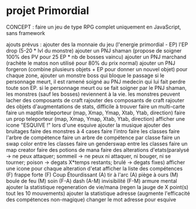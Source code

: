 # projet Primordial

CONCEPT : faire un jeu de type RPG complet uniquement en JavaScript, sans framework

ajouts prévus :
ajouter des la monnaie du jeu (l'energie primordial - EP)
l'EP drop (5-20 * lvl du monstre)
ajouter un PNJ shaman (propose de soigner 100% des PV pour 25 EP * nb de bosses vaincu)
ajouter un PNJ marchand (rachète le matos non utilisé pour 80% du prix normal)
ajouter un PNJ forgeron (combine plusieurs objets + EP pour donner un nouvel objet)
pour chaque zone, ajouter un monstre boss qui bloque le passage
si le personnage meurt, il est ramené soigné au PNJ medecin qui lui fait perdre toute son EP.
si le personnage meurt ou se fait soigner par le PNJ shaman, les monstres (sauf les bosses) reviennent à la vie.
les monstres peuvent lacher des composants de craft
rajouter des composants de craft
rajouter des objets d'augmentations de stats, difficile à trouver
faire un multi-carte
faire un maptile teleporteur (map, Xmap, Ymap, Xtab, Ytab, direction)
faire un prop teleporteur (map, Xmap, Ymap, Xtab, Ytab, direction)
afficher une icone "ESQUIVE !" lors d'une esquive
ajouter la musique
ajouter des bruitages
faire des monstres à 4 cases
faire l'intro
faire les classes
faire l'arbre de compétence
faire un arbre de compétence par classe
faire un swap color entre les classes
faire un genderswap entre les classes
faire un map creator
faire des potions de mana
faire des alterations d'etats(paralysé -> ne peux attaquer; sommeil -> ne peux ni attaquer, ni bouger, ni se tourner; poison -> degats X*temps restants; brulé -> degats fixes)
afficher une icone pour chaque alteration d'etat
afficher la liste des compétences
    (F) frappe forte
    (F) Coup Étourdissant
    (A) tir à l'arc
    (A) piège à ours
    (M) boule de feu
    (M) soin
    (F-A) dash
    (A-M) invisibilité
    (F-M) armure mental
ajouter la statistique regeneration de vie/mana (regen la jauge de X point(s) tout les 10 mouvements)
ajouter la statistique adresse (augmente l'efficacité des compétences non-magique)
changer le mot adresse pour esquive
